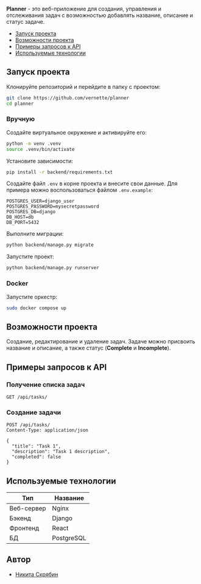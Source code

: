 **Planner** - это веб-приложение для создания, управления и отслеживания задач с возможностью добавлять название,
описание и статус задаче.

- [Запуск проекта](#запуск-проекта)
- [Возможности проекта](#возможности-проекта)
- [Примеры запросов к API](#примеры-запросов-к-api)
- [Используемые технологии](#используемые-технологии)

## Запуск проекта

Клонируйте репозиторий и перейдите в папку с проектом:

```bash
git clone https://github.com/vernette/planner
cd planner
```

### Вручную

Создайте виртуальное окружение и активируйте его:

```bash
python -m venv .venv
source .venv/bin/activate
```

Установите зависимости:

```bash
pip install -r backend/requirements.txt
```

Создайте файл `.env` в корне проекта и внесите свои данные. Для примера можно воспользоваться файлом `.env.example`:

```plaintext
POSTGRES_USER=django_user
POSTGRES_PASSWORD=mysecretpassword
POSTGRES_DB=django
DB_HOST=db
DB_PORT=5432
```

Выполните миграции:

```bash
python backend/manage.py migrate
```

Запустите проект:

```bash
python backend/manage.py runserver
```

### Docker

Запустите оркестр:

```bash
sudo docker compose up
```

## Возможности проекта

Создание, редактирование и удаление задач.
Задаче можно присвоить название и описание, а также статус (**Complete** и **Incomplete**).

## Примеры запросов к API

### Получение списка задач

```http
GET /api/tasks/
```

### Создание задачи

```http
POST /api/tasks/
Content-Type: application/json

{
  "title": "Task 1",
  "description": "Task 1 description",
  "completed": false
}
```

## Используемые технологии

| Тип        | Название   |
| ---------- | ---------- |
| Веб-сервер | Nginx      |
| Бэкенд     | Django     |
| Фронтенд   | React      |
| БД         | PostgreSQL |

## Автор

- [Никита Скрябин](https://github.com/vernette)
